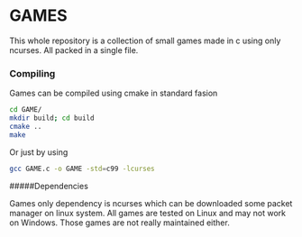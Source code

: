 # GAMES

This whole repository is a collection of small games made in c using only ncurses. All packed in a single file.

### Compiling

Games can be compiled using cmake in standard fasion
```bash
cd GAME/
mkdir build; cd build
cmake ..
make
```

Or just by using
```bash
gcc GAME.c -o GAME -std=c99 -lcurses
```

#####Dependencies

Games only dependency is ncurses which can be downloaded some packet manager on linux system.
All games are tested on Linux and may not work on Windows. Those games are not really maintained either.
